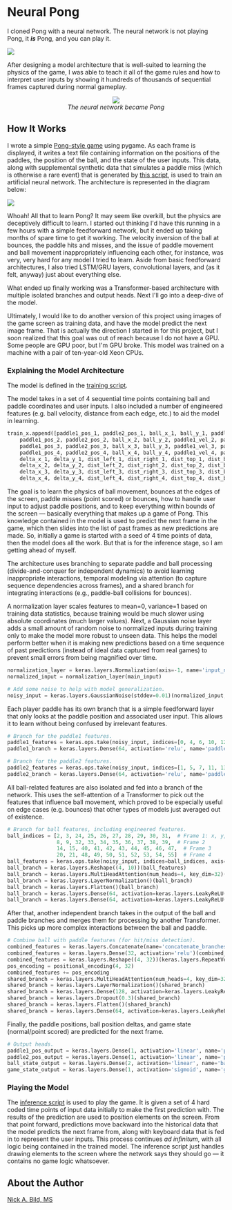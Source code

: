 # Neural Pong

I cloned Pong with a neural network. The neural network is not playing Pong, it ***is*** Pong, and you can play it.

![](https://raw.githubusercontent.com/nickbild/game_clone/refs/heads/main/media/logo.jpg)

After designing a model architecture that is well-suited to learning the physics of the game, I was able to teach it all of the game rules and how to interpret user inputs by showing it hundreds of thousands of sequential frames captured during normal gameplay.

<p align="center">
    <img src="https://raw.githubusercontent.com/nickbild/game_clone/refs/heads/main/media/playing.gif">
    <br><i>The neural network became Pong</i> 
</p>

## How It Works

I wrote a simple [Pong-style game](https://github.com/nickbild/game_clone/blob/main/pong.py) using pygame. As each frame is displayed, it writes a text file containing information on the positions of the paddles, the position of the ball, and the state of the user inputs. This data, along with supplemental synthetic data that simulates a paddle miss (which is otherwise a rare event) that is generated by [this script](https://github.com/nickbild/game_clone/blob/main/gen_misses.py), is used to train an artificial neural network. The architecture is represented in the diagram below:

![](https://raw.githubusercontent.com/nickbild/game_clone/refs/heads/main/model_architecture.png) 

Whoah! All that to learn Pong? It may seem like overkill, but the physics are deceptively difficult to learn. I started out thinking I'd have this running in a few hours with a simple feedforward network, but it ended up taking months of spare time to get it working. The velocity inversion of the ball at bounces, the paddle hits and misses, and the issue of paddle movement and ball movement inappropriately influencing each other, for instance, was very, very hard for any model I tried to learn. Aside from basic feedforward architectures, I also tried LSTM/GRU layers, convolutional layers, and (as it felt, anyway) just about everything else.

What ended up finally working was a Transformer-based architecture with multiple isolated branches and output heads. Next I'll go into a deep-dive of the model.

Ultimately, I would like to do another version of this project using images of the game screen as training data, and have the model predict the next image frame. That is actually the direction I started in for this project, but I soon realized that this goal was out of reach because I do not have a GPU. Some people are GPU poor, but I'm GPU broke. This model was trained on a machine with a pair of ten-year-old Xeon CPUs.

### Explaining the Model Architecture

The model is defined in the [training script](https://github.com/nickbild/game_clone/blob/main/train.py).

The model takes in a set of 4 sequential time points containing ball and paddle coordinates and user inputs. I also included a number of engineered features (e.g. ball velocity, distance from each edge, etc.) to aid the model in learning. 

```python
train_x.append([paddle1_pos_1, paddle2_pos_1, ball_x_1, ball_y_1, paddle1_vel_1, paddle2_vel_1,
    paddle1_pos_2, paddle2_pos_2, ball_x_2, ball_y_2, paddle1_vel_2, paddle2_vel_2,
    paddle1_pos_3, paddle2_pos_3, ball_x_3, ball_y_3, paddle1_vel_3, paddle2_vel_3,
    paddle1_pos_4, paddle2_pos_4, ball_x_4, ball_y_4, paddle1_vel_4, paddle2_vel_4,
    delta_x_1, delta_y_1, dist_left_1, dist_right_1, dist_top_1, dist_bottom_1, coverage_p1_1, coverage_p2_1,
    delta_x_2, delta_y_2, dist_left_2, dist_right_2, dist_top_2, dist_bottom_2, coverage_p1_2, coverage_p2_2,
    delta_x_3, delta_y_3, dist_left_3, dist_right_3, dist_top_3, dist_bottom_3, coverage_p1_3, coverage_p2_3,
    delta_x_4, delta_y_4, dist_left_4, dist_right_4, dist_top_4, dist_bottom_4, coverage_p1_4, coverage_p2_4])
```

The goal is to learn the physics of ball movement, bounces at the edges of the screen, paddle misses (point scored) or bounces, how to handle user input to adjust paddle positions, and to keep everything within bounds of the screen — basically everything that makes up a game of Pong. This knowledge contained in the model is used to predict the next frame in the game, which then slides into the list of past frames as new predictions are made. So, initially a game is started with a seed of 4 time points of data, then the model does all the work. But that is for the inference stage, so I am getting ahead of myself.

The architecture uses branching to separate paddle and ball processing (divide-and-conquer for independent dynamics) to avoid learning inappropriate interactions, temporal modeling via attention (to capture sequence dependencies across frames), and a shared branch for integrating interactions (e.g., paddle-ball collisions for bounces).

A normalization layer scales features to mean=0, variance=1 based on training data statistics, because training would be much slower using absolute coordinates (much larger values). Next, a Gaussian noise layer adds a small amount of random noise to normalized inputs during training only to make the model more robust to unseen data. This helps the model perform better when it is making new predictions based on a time sequence of past predictions (instead of ideal data captured from real games) to prevent small errors from being magnified over time.

```python
normalization_layer = keras.layers.Normalization(axis=-1, name='input_normalization')
normalized_input = normalization_layer(main_input)

# Add some noise to help with model generalization.
noisy_input = keras.layers.GaussianNoise(stddev=0.01)(normalized_input, training=True)
```

Each player paddle has its own branch that is a simple feedforward layer that only looks at the paddle position and associated user input. This allows it to learn without being confused by irrelevant features.

```python
# Branch for the paddle1 features.
paddle1_features = keras.ops.take(noisy_input, indices=[0, 4, 6, 10, 12, 16, 18, 22], axis=1)
paddle1_branch = keras.layers.Dense(64, activation='relu', name='paddle1_1')(paddle1_features)

# Branch for the paddle2 features.
paddle2_features = keras.ops.take(noisy_input, indices=[1, 5, 7, 11, 13, 17, 19, 23], axis=1)
paddle2_branch = keras.layers.Dense(64, activation='relu', name='paddle2_1')(paddle2_features)
```

All ball-related features are also isolated and fed into a branch of the network. This uses the self-attention of a Transformer to pick out the features that influence ball movement, which proved to be especially useful on edge cases (e.g. bounces) that other types of models just averaged out of existence.

```python
# Branch for ball features, including engineered features.
ball_indices = [2, 3, 24, 25, 26, 27, 28, 29, 30, 31,  # Frame 1: x, y, dx, dy, dl, dr, dt, db, c1, c2
                8, 9, 32, 33, 34, 35, 36, 37, 38, 39,  # Frame 2
                14, 15, 40, 41, 42, 43, 44, 45, 46, 47,  # Frame 3
                20, 21, 48, 49, 50, 51, 52, 53, 54, 55]  # Frame 4
ball_features = keras.ops.take(noisy_input, indices=ball_indices, axis=1)
ball_branch = keras.layers.Reshape((4, 10))(ball_features)
ball_branch = keras.layers.MultiHeadAttention(num_heads=4, key_dim=32)(ball_branch, ball_branch)
ball_branch = keras.layers.LayerNormalization()(ball_branch)
ball_branch = keras.layers.Flatten()(ball_branch)
ball_branch = keras.layers.Dense(64, activation=keras.layers.LeakyReLU(negative_slope=0.1), name='ball_1')(ball_branch)
ball_branch = keras.layers.Dense(64, activation=keras.layers.LeakyReLU(negative_slope=0.1), name='ball_2')(ball_branch)
```

After that, another independent branch takes in the output of the ball and paddle branches and merges them for processing by another Transformer. This picks up more complex interactions between the ball and paddle.

```python
# Combine ball with paddle features (for hit/miss detection).
combined_features = keras.layers.Concatenate(name='concatenate_branches')([ball_branch, paddle1_branch, paddle2_branch])
combined_features = keras.layers.Dense(32, activation='relu')(combined_features)  # Project to common dimension.
combined_features = keras.layers.Reshape((4, 32))(keras.layers.RepeatVector(4)(combined_features))  # Repeat to create 4 time steps.
pos_encoding = positional_encoding(4, 32)
combined_features += pos_encoding
shared_branch = keras.layers.MultiHeadAttention(num_heads=4, key_dim=32)(combined_features, combined_features)
shared_branch = keras.layers.LayerNormalization()(shared_branch)
shared_branch = keras.layers.Dense(128, activation=keras.layers.LeakyReLU(negative_slope=0.1))(shared_branch)
shared_branch = keras.layers.Dropout(0.3)(shared_branch)
shared_branch = keras.layers.Flatten()(shared_branch)
shared_branch = keras.layers.Dense(64, activation=keras.layers.LeakyReLU(negative_slope=0.1), name='shared_dense')(shared_branch)
```

Finally, the paddle positions, ball position deltas, and game state (normal/point scored) are predicted for the next frame.

```python
# Output heads.
paddle1_pos_output = keras.layers.Dense(1, activation='linear', name='paddle1_output_1')(paddle1_branch)
paddle2_pos_output = keras.layers.Dense(1, activation='linear', name='paddle2_output_1')(paddle2_branch)
ball_state_output = keras.layers.Dense(2, activation='linear', name='ball_output_2')(shared_branch)
game_state_output = keras.layers.Dense(1, activation='sigmoid', name='game_state_output_2')(shared_branch)
```

### Playing the Model

The [inference script](https://github.com/nickbild/game_clone/blob/main/neural_pong.py) is used to play the game. It is given a set of 4 hard coded time points of input data initially to make the first prediction with. The results of the prediction are used to position elements on the screen. From that point forward, predictions move backward into the historical data that the model predicts the next frame from, along with keyboard data that is fed in to represent the user inputs. This process continues *ad infinitum*, with all logic being contained in the trained model. The inference script just handles drawing elements to the screen where the network says they should go — it contains no game logic whatsoever.

## About the Author

[Nick A. Bild, MS](https://nickbild79.firebaseapp.com/#!/)
